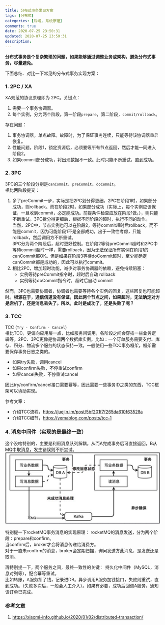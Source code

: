 ```yaml
---
title: 分布式事务常见方案
tags: [分布式]
categories: [后端, 系统原理]
comments: true
date: 2020-07-25 23:50:31
updated: 2020-07-25 23:50:31
description:
---
```

**分布式事务是个复杂繁琐的问题，如果能够通过调整业务或架构，避免分布式事务，尽量避免。**

下面总结、对比一下常见的分布式事务实现方案：

### 1. 2PC / XA
XA规范的协议原理即为 2PC。关键点：
1. 需要一个事务协调器。
2. 每个实例，分为两个阶段，第一阶段`prepare`，第二阶段，`commit/rollback`。   

存在问题：
1. 事务协调器，单点故障。故障时，为了保证事务连续，只能等待该协调器重启恢复。
2. 性能问题，阶段1，锁定资源后，必须要等所有节点返回，然后才能一同进入阶段2。
2. 如果commit部分成功，将出现数据不一致。此时只能不断重试，直到成功。

### 2. 3PC
3PC的三个阶段分别是`canCommit`、`preCommit`、`doCommit`。   
相比两阶段提交：
1. 多了preCommit一步，实际是把2PC划分得更细。2PC在阶段1时，如果部分成功，则rollback。而在阶段2时，如果部分成功（实际上，每个实例应该保证，一旦收到commit，必定能成功。前提条件检查应放在阶段1做。），则只能不断重试。3PC拆分得更细后，根据不同阶段的超时，执行不同的动作。   
当然，2PC中，节点实例也可以在阶段2，等待commit超时后rollback，而不能是commit，因为可能阶段1不是全部成功，出于一致性考虑，只能rollback，然后调用方不断重试。   
3PC分为两个阶段后，超时更好控制。在阶段2等待preCommit超时和2PC中等待commit超时一样，需要rollback，因为无法保证所有实例在阶段1的canCommit都OK。但是如果在阶段3等待doCommit超时，至少能确定canCommit都是成功的，因此可以执行commit。
2. 相比2PC，增加超时功能，减少对事务协调器的依赖，避免持续阻塞：
    - 实例等待preCommit指令时，超时后自动 rollback
    - 实例等待doCommit指令时，超时后自动 commit

然而，3PC也需要协调者，协调者也需要等待各个实例的回复，这些回复也可能超时。**根源在于，通信信道没有保证，因此两个节点之间，如果超时，无法确定对方是宕机了，还是消息丢失了。所以，此时是成功了，还是失败了呢？**

### 3. TCC
TCC (```Try - Confirm - Cancel```)   
相比TCC，更偏向应用层一点，比如服务间调用，各阶段之间会穿插一些业务逻辑等。2PC、3PC更像是协调两个数据库实例。比如：一个订单服务需要支付、库存、积分、物流多个服务的状态保持一致。一般使用一些TCC事务框架，框架需要保存事务日志之类的。   
- 如果try失败，调用cancel
- 如果confirm失败，不停重试confirm
- 如果cancel失败，不停重试cancel   

因此try/confirm/cancel接口需要幂等，因此需要一些事务ID之类的东西，TCC框架可以协助实现。

参考文章：
- 介绍TCC流程，https://juejin.im/post/5bf201f7f265da610f63528a
- 介绍TCC细节，https://yemablog.com/posts/tcc-1

### 4. 消息中间件（实现的是最终一致）
这个没啥特别的，主要是利用消息队列解耦，从而A完成事务后可直接返回，B从MQ中取消息，发生错误则不断尝试。
![](/images/tx-mq.jpg)

特别提一下rocketMQ事务消息的实现原理：
rocketMQ的消息发送，分为两个阶段：prepare和confirm。   
当confirm后，broker才会将消息传递给消费方。   
对于一直未confirm的消息，broker会定期扫描，询问发送方此消息，是发送还是取消。   

再特别提一下，两个服务之间，最终一致性的关键：
持久化中间件（MySQL，消息对列等），配合幂等重试。   
比如转账，A服务扣了钱，记录进DB。异步调用B服务加钱接口，失败则重试，直到成功。（失败多次后，一般会人工介入）。如果有必要，成功后回调A服务，通知该订单已完成。   

### 参考文章
1. https://xiaomi-info.github.io/2020/01/02/distributed-transaction/
